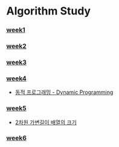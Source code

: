 # Algorithm Study  

### [week1](src/W1/README.md)
### [week2](src/W2/README.md)
### [week3](src/W3/README.md)
### [week4](src/W4/README.md)
- [동적 프로그래밍 - Dynamic Programming ](src/W4/ExtraStudy/동적프로그래밍(B2747).md)
### [week5](src/W5/README.md)
- [2차원 가변길이 배열의 크기](src/W5/ArrayLength/arrSize.md)
### [week6](src/W6/README.md)